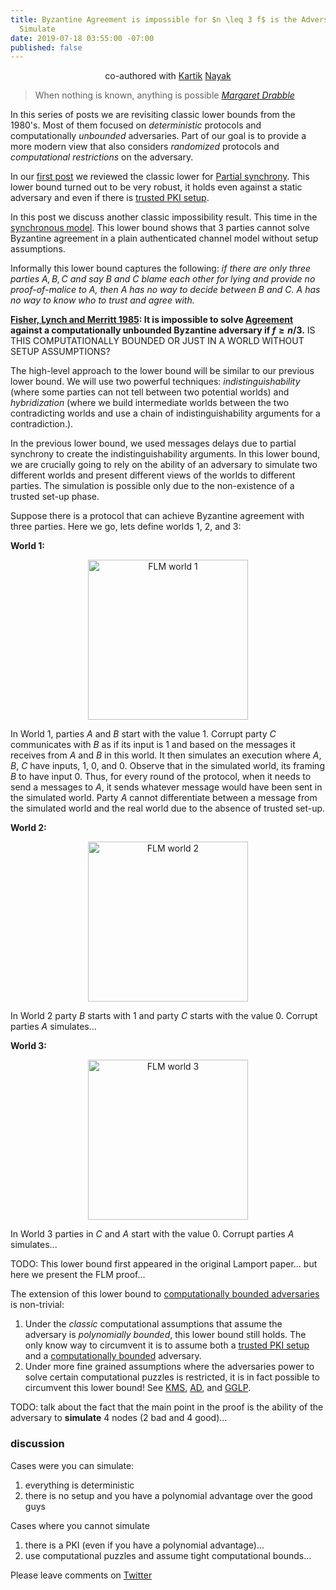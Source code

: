 ```yaml
---
title: Byzantine Agreement is impossible for $n \leq 3 f$ is the Adversary can easily
  Simulate
date: 2019-07-18 03:55:00 -07:00
published: false
---
```


<p align="center">
  co-authored with <a href="https://users.cs.duke.edu/~kartik">Kartik</a> <a href="https://twitter.com/kartik1507">Nayak</a>
</p>

> When nothing is known, anything is possible
> <cite> [Margaret Drabble](http://jacobjwalker.effectiveeducation.org/blog/2013/11/29/quote-of-the-day-when-nothing-is-known-anything-is-possible/)</cite>

In this series of posts we are revisiting classic lower bounds from the 1980's. Most of them focused on *deterministic* protocols and computationally *unbounded* adversaries. Part of our goal is to provide a more modern view that also considers *randomized* protocols and *computational restrictions* on the adversary.

In our [first post](https://ittaiab.github.io/2019-06-25-on-the-impossibility-of-byzantine-agreement-for-n-equals-3f-in-partial-synchrony/) we reviewed the classic lower for [Partial synchrony](https://ittaiab.github.io/2019-06-01-2019-5-31-models/). This lower bound turned out to be very robust, it holds even against a static adversary and even if there is [trusted PKI setup](https://ittaiab.github.io/2019-07-18-setup-assumptions/).

In this post we discuss another classic impossibility result. This time in the [synchronous model](https://ittaiab.github.io/2019-06-01-2019-5-31-models/). This lower bound shows that 3 parties cannot solve Byzantine agreement in a plain authenticated channel model without setup assumptions.

Informally this lower bound captures the following:
*if there are only three parties $A,B,C$ and say $B$ and $C$ blame each other for lying and provide no proof-of-malice to $A$, then $A$ has no way to decide between $B$ and $C$. $A$ has no way to know who to trust and agree with.* 

**[Fisher, Lynch and Merritt 1985](https://groups.csail.mit.edu/tds/papers/Lynch/FischerLynchMerritt-dc.pdf): It is impossible to solve  [Agreement](https://ittaiab.github.io/2019-06-27-defining-consensus/) against a computationally unbounded Byzantine adversary if $f \geq n/3$.** IS THIS COMPUTATIONALLY BOUNDED OR JUST IN A WORLD WITHOUT SETUP ASSUMPTIONS?

The high-level approach to the lower bound will be similar to our previous lower bound. We will use two powerful techniques: *indistinguishability* (where some parties can not tell between two potential worlds) and *hybridization* (where we build intermediate worlds between the two contradicting worlds and use a chain of indistinguishability arguments for a contradiction.). 

In the previous lower bound, we used messages delays due to partial synchrony to create the indistinguishability arguments. In this lower bound, we are crucially going to rely on the ability of an adversary to simulate two different worlds and present different views of the worlds to different parties. The simulation is possible only due to the non-existence of a trusted set-up phase.

Suppose there is a protocol that can achieve Byzantine agreement with three parties. Here we go, lets define worlds 1, 2, and 3:

**World 1:**
<p align="center">
  <img src="/uploads/FLM-world1.jpg" width="256" title="FLM world 1">
</p>

In World 1, parties $A$ and $B$ start with the value 1. Corrupt party $C$ communicates with $B$ as if its input is 1 and based on the messages it receives from $A$ and $B$ in this world. It then simulates an execution where $A$, $B$, $C$ have inputs, 1, 0, and 0. Observe that in the simulated world, its framing $B$ to have input 0. Thus, for every round of the protocol, when it needs to send a messages to $A$, it sends whatever message would have been sent in the simulated world. Party $A$ cannot differentiate between a message from the simulated world and the real world due to the absence of trusted set-up.

**World 2:**
<p align="center">
  <img src="/uploads/FLM-world2.jpg" width="256" title="FLM world 2">
</p>

In World 2 party $B$ starts with 1 and party $C$ starts with the value 0. Corrupt parties $A$ simulates...

**World 3:**
<p align="center">
  <img src="/uploads/FLM-world3.jpg" width="256" title="FLM world 3">
</p>


In World 3 parties in $C$ and $A$ start with the value 0. Corrupt parties $A$ simulates...



TODO: This lower bound first appeared in the original Lamport paper... but here we present the FLM proof...

The extension of this lower bound to [computationally bounded adversaries](https://ittaiab.github.io/2019-06-07-modeling-the-adversary/) is non-trivial:
1. Under the *classic* computational assumptions that assume the adversary is *polynomially bounded*, this lower bound still holds. The only know way to circumvent it is to assume both a [trusted PKI setup](https://ittaiab.github.io/2019-07-18-setup-assumptions/) and a [computationally bounded](http://www.ccs.neu.edu/home/alina/classes/Spring2018/Lecture3.pdf) adversary.
2. Under more fine grained assumptions where the adversaries power to solve certain computational puzzles is restricted, it is in fact possible to circumvent this lower bound! See [KMS](https://eprint.iacr.org/2014/857.pdf), [AD](https://www.iacr.org/archive/crypto2015/92160235/92160235.pdf), and [GGLP](https://eprint.iacr.org/2016/991.pdf).



TODO: talk about the fact that the main point in the proof is the ability of the adversary to **simulate** 4 nodes (2 bad and 4 good)...

### discussion

Cases were you can simulate:
1. everything is deterministic
2. there is no setup and you have a polynomial advantage over the good guys

Cases where you cannot simulate
1. there is a PKI (even if you have a polynomial advantage)...
2. use computational puzzles and assume tight computational bounds...

Please leave comments on [Twitter](...)

